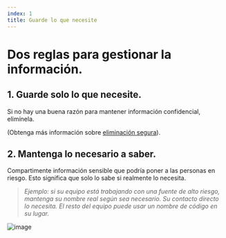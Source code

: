 ```yaml
---
index: 1
title: Guarde lo que necesite
---
```

# Dos reglas para gestionar la información.

## 1. Guarde solo lo que necesite.

Si no hay una buena razón para mantener información confidencial, elimínela.

(Obtenga más información sobre [eliminación segura](umbrella://information/safely-deleting)).

## 2. Mantenga lo necesario a saber.

Compartimente información sensible que podría poner a las personas en riesgo. Esto significa que solo lo sabe si realmente lo necesita.

> *Ejemplo: si su equipo está trabajando con una fuente de alto riesgo, mantenga su nombre real según sea necesario. Su contacto directo lo necesita. El resto del equipo puede usar un nombre de código en su lugar.*

![image](managing_information1.png)